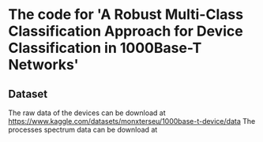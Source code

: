 # The code for 'A Robust Multi-Class Classification Approach for Device Classification in 1000Base-T Networks'
## Dataset
The raw data of the devices can be download at https://www.kaggle.com/datasets/monxterseu/1000base-t-device/data
The processes spectrum data can be download at 
